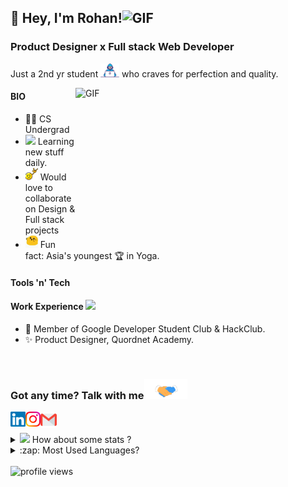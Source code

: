 ## 👋 Hey, I'm Rohan!<img alt="GIF" src="https://user-images.githubusercontent.com/66785205/102096644-f3940c00-3e4a-11eb-8467-11711c783ae3.gif" width="60vw">
### Product Designer x Full stack Web Developer
Just a 2nd yr student <img src="https://github.com/SatYu26/SatYu26/blob/master/Assets/Developer.gif" width="30px"> who craves for perfection and quality. 

<img align="right" alt="GIF" src="video.gif" width="400" height="250" />

#### BIO
- 👨‍🎓 CS Undergrad
- <img src="https://media.giphy.com/media/WUlplcMpOCEmTGBtBW/giphy.gif" width="24"> Learning new stuff daily.
- <img alt="GIF" src="https://github.com/SatYu26/SatYu26/blob/master/Assets/headbang.gif" width="20vw" /> Would love to collaborate on Design & Full stack projects
- <img alt="GIF" src="https://github.com/SatYu26/SatYu26/blob/master/Assets/happy.gif" width="20vw" /> Fun fact: Asia's youngest 🏆 in Yoga.

#### Tools 'n' Tech <img src="" width="20px">

#### Work Experience <img src="https://github.com/TheDudeThatCode/TheDudeThatCode/blob/master/Assets/Earth.gif" width="21px">
- 💖 Member of Google Developer Student Club & HackClub.
- ✨ Product Designer, Quordnet Academy.

<br />

### Got any time? Talk with me<img src="https://github.com/SatYu26/SatYu26/blob/master/Assets/Handshake.gif" height="32px">

  <a href="https://www.linkedin.com/in/rohan-karmakar-01587a193/">
    <img align="left" alt="Rohan Karmakar | Linkedin" width="24px" src="https://github.com/SatYu26/SatYu26/blob/master/Assets/Linkedin.svg" />
  </a> &nbsp;&nbsp;
  <a href="https://www.instagram.com/rohankarmakar1202/">
    <img align="left" alt="Rohan Karmakar | Instagram" width="24px" src="https://github.com/SatYu26/SatYu26/blob/master/Assets/Instagram.svg" />
  </a> &nbsp;&nbsp;
  <a href="mailto:krohan1202@gmail.com">
    <img align="left" alt="Rohan Karmakar | Gmail" width="26px" src="https://github.com/SatYu26/SatYu26/blob/master/Assets/Gmail.svg" />
  </a>
  
<br />
<br />
<details>
  <summary> <img src="https://media.giphy.com/media/VgCDAzcKvsR6OM0uWg/giphy.gif" width="46"> How about some stats ?</summary>

  <img align="left" alt="Rohan's GitHub Stats" src="https://github-readme-stats.vercel.app/api?username=krohan1202&count_private=true&theme=algolia&show_icons=true&hide_border=true" />

</details>
<details>
  <summary>:zap: Most Used Languages?</summary>

<img align="left" alt="Rohan's GitHub Top Languages" src="https://github-readme-stats.vercel.app/api/top-langs/?username=krohan1202&theme=algolia" />

</details>
<br />
<img src="https://gpvc.arturio.dev/krohan1202" alt="profile views"/>
